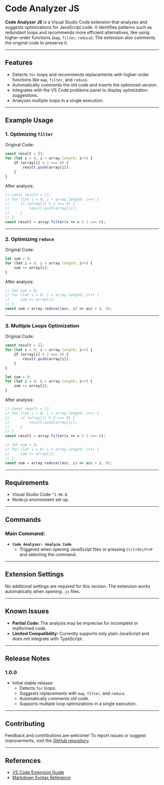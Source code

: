 
# **Code Analyzer JS**

**Code Analyzer JS** is a Visual Studio Code extension that analyzes and suggests optimizations for JavaScript code. It identifies patterns such as redundant loops and recommends more efficient alternatives, like using higher-order functions (`map`, `filter`, `reduce`). The extension also comments the original code to preserve it.

---

## **Features**

- Detects `for` loops and recommends replacements with higher-order functions like `map`, `filter`, and `reduce`.
- Automatically comments the old code and inserts the optimized version.
- Integrates with the VS Code problems panel to display optimization suggestions.
- Analyzes multiple loops in a single execution.

---

## **Example Usage**

### **1. Optimizing `filter`**
Original Code:
```javascript
const result = [];
for (let i = 0; i < array.length; i++) {
    if (array[i] % 2 === 0) {
        result.push(array[i]);
    }
}
```

After analysis:
```javascript
// const result = [];
// for (let i = 0; i < array.length; i++) {
//     if (array[i] % 2 === 0) {
//         result.push(array[i]);
//     }
// }
const result = array.filter(x => x % 2 === 0);
```

---

### **2. Optimizing `reduce`**
Original Code:
```javascript
let sum = 0;
for (let i = 0; i < array.length; i++) {
    sum += array[i];
}
```

After analysis:
```javascript
// let sum = 0;
// for (let i = 0; i < array.length; i++) {
//     sum += array[i];
// }
const sum = array.reduce((acc, i) => acc + i, 0);
```

---

### **3. Multiple Loops Optimization**
Original Code:
```javascript
const result = [];
for (let i = 0; i < array.length; i++) {
    if (array[i] % 2 === 0) {
        result.push(array[i]);
    }
}

let sum = 0;
for (let i = 0; i < array.length; i++) {
    sum += array[i];
}
```

After analysis:
```javascript
// const result = [];
// for (let i = 0; i < array.length; i++) {
//     if (array[i] % 2 === 0) {
//         result.push(array[i]);
//     }
// }
const result = array.filter(x => x % 2 === 0);

// let sum = 0;
// for (let i = 0; i < array.length; i++) {
//     sum += array[i];
// }
const sum = array.reduce((acc, i) => acc + i, 0);
```

---

## **Requirements**

- Visual Studio Code `^1.96.0`.
- Node.js environment set up.

---

## **Commands**

### Main Command:
- **`Code Analyzer: Analyze Code`**
  - Triggered when opening JavaScript files or pressing `Ctrl+Shift+P` and selecting the command.

---

## **Extension Settings**

No additional settings are required for this version. The extension works automatically when opening `.js` files.

---

## **Known Issues**

- **Partial Code:** The analysis may be imprecise for incomplete or malformed code.
- **Limited Compatibility:** Currently supports only plain JavaScript and does not integrate with TypeScript.

---

## **Release Notes**

### **1.0.0**
- Initial stable release:
  - Detects `for` loops.
  - Suggests replacements with `map`, `filter`, and `reduce`.
  - Automatically comments old code.
  - Supports multiple loop optimizations in a single execution.

---

## **Contributing**

Feedback and contributions are welcome! To report issues or suggest improvements, visit the [GitHub repository](https://github.com/andrelcol/code-analyzer-js/issues).

---

## **References**

- [VS Code Extension Guide](https://code.visualstudio.com/api)
- [Markdown Syntax Reference](https://help.github.com/articles/markdown-basics/)